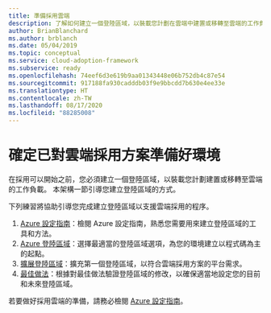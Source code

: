 ```yaml
---
title: 準備採用雲端
description: 了解如何建立一個登陸區域，以裝載您計劃在雲端中建置或移轉至雲端的工作負載。
author: BrianBlanchard
ms.author: brblanch
ms.date: 05/04/2019
ms.topic: conceptual
ms.service: cloud-adoption-framework
ms.subservice: ready
ms.openlocfilehash: 74eef6d3e619b9aa01343448e06b752db4c87e54
ms.sourcegitcommit: 917188fa930cadddb03f9e9bbcdd7b630e4ee33e
ms.translationtype: HT
ms.contentlocale: zh-TW
ms.lasthandoff: 08/17/2020
ms.locfileid: "88285008"
---
```

# <a name="ensure-the-environment-is-prepared-for-the-cloud-adoption-plan"></a>確定已對雲端採用方案準備好環境

在採用可以開始之前，您必須建立一個登陸區域，以裝載您計劃建置或移轉至雲端的工作負載。 本架構一節引導您建立登陸區域的方式。

下列練習將協助引導您完成建立登陸區域以支援雲端採用的程序。

<!-- docsTest:ignore images "_images">
<!-- markdownlint-disable MD033 -->

1. [Azure 設定指南](./azure-setup-guide/index.md)：檢閱 Azure 設定指南，熟悉您需要用來建立登陸區域的工具和方法。
2. [Azure 登陸區域](./landing-zone/index.md)：選擇最適當的登陸區域選項，為您的環境建立以程式碼為主的起點。
3. [擴展登陸區域](./considerations/index.md)：擴充第一個登陸區域，以符合雲端採用方案的平台需求。
4. [最佳做法](./azure-best-practices/index.md)：根據對最佳做法驗證登陸區域的修改，以確保適當地設定您的目前和未來登陸區域。

若要做好採用雲端的準備，請務必檢閱 [Azure 設定指南](./azure-setup-guide/index.md)。
